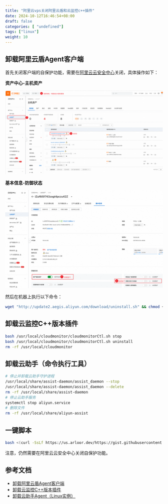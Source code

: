 ```yaml
---
title: "阿里云vps关闭阿里云盾和云监控c++插件"
date: 2024-10-12T16:46:54+08:00
draft: false
categories: [ "undefined"]
tags: ["linux"]
weight: 10
---
```


<!--more-->

## 卸载阿里云盾Agent客户端

首先关闭客户端的自保护功能，需要在[阿里云云安全中心](https://yundun.console.aliyun.com/?spm=a2c4g.11186623.0.0.33d52fa0MAUoc3&p=sas#/assetHost/cn-hangzhou)关闭，具体操作如下：

**资产中心-主机资产**

![alt text](/img/aliyun-host-assets.png)

**基本信息-防御状态**

![alt text](/img/aliyun-close-client-self-protection.png)

然后在机器上执行以下命令：

```bash
wget "http://update2.aegis.aliyun.com/download/uninstall.sh" && chmod +x uninstall.sh && ./uninstall.sh
```

## 卸载云监控C++版本插件

```bash
bash /usr/local/cloudmonitor/cloudmonitorCtl.sh stop
bash /usr/local/cloudmonitor/cloudmonitorCtl.sh uninstall
rm -rf /usr/local/cloudmonitor
```

## 卸载云助手（命令执行工具）

```bash
# 停止并卸载云助手守护进程
/usr/local/share/assist-daemon/assist_daemon --stop
/usr/local/share/assist-daemon/assist_daemon --delete
rm -rf /usr/local/share/assist-daemon
# 停止云助手服务
systemctl stop aliyun.service
# 删除文件
rm -rf /usr/local/share/aliyun-assist
```

## 一键脚本

```bash
bash <(curl -SsLf https://us.arloor.dev/https://gist.githubusercontent.com/arloor/f1414882b9bcb003c15f58e92be43606/raw/uninstall_aliyundun.sh)
```

注意，仍然需要在阿里云云安全中心关闭自保护功能。

## 参考文档

- [卸载阿里云盾Agent客户端](https://help.aliyun.com/zh/security-center/user-guide/uninstall-the-security-center-agent)
- [卸载云监控C++版本插件](https://help.aliyun.com/zh/cms/user-guide/install-and-uninstall-the-cloudmonitor-agent-for-cpp?spm=a2c4g.11186623.0.0.4d3551beCEhTI8#section-hdw-doi-fv4)
- [卸载云助手Agent（Linux实例）](https://help.aliyun.com/zh/ecs/user-guide/start-stop-or-uninstall-the-cloud-assistant-agent?spm=a2c4g.11186623.0.0.6f5055e0LThgs9#section-o45-6j5-x5m)